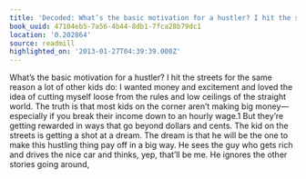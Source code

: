 ```yaml
---
title: 'Decoded: What’s the basic motivation for a hustler? I hit the streets…'
book_uuid: 47104eb5-7a56-4b44-8db1-7fca28b79dc1
location: '0.202864'
source: readmill
highlighted_on: '2013-01-27T04:39:39.000Z'
---
```


What’s the basic motivation for a hustler? I hit the streets for the same reason a lot of other kids do: I wanted money and excitement and loved the idea of cutting myself loose from the rules and low ceilings of the straight world. The truth is that most kids on the corner aren’t making big money—especially if you break their income down to an hourly wage.1 But they’re getting rewarded in ways that go beyond dollars and cents. The kid on the streets is getting a shot at a dream. The dream is that he will be the one to make this hustling thing pay off in a big way. He sees the guy who gets rich and drives the nice car and thinks, yep, that’ll be me. He ignores the other stories going around,